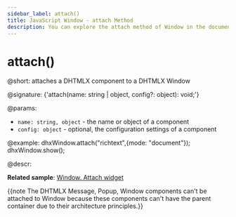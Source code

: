 ```yaml
---
sidebar_label: attach()
title: JavaScript Window - attach Method 
description: You can explore the attach method of Window in the documentation of the DHTMLX JavaScript UI library. Browse developer guides and API reference, try out code examples and live demos, and download a free 30-day evaluation version of DHTMLX Suite.
---
```


# attach()

@short: attaches a DHTMLX component to a DHTMLX Window

@signature: {'attach(name: string | object, config?: object): void;'}

@params:
- `name: string, object` -    the name or object of a component
- `config: object` - optional, the configuration settings of a component

@example:
dhxWindow.attach("richtext",{mode: "document"});
dhxWindow.show();

@descr:

**Related sample**: [Window. Attach widget](https://snippet.dhtmlx.com/t9ncuuou)

{{note The DHTMLX Message, Popup, Window components can't be attached to Window because these components can't have the parent container due to their architecture principles.}}

[comment]: # (@related: window/how_to_start.md window/usage.md#attaching-dhtmlx-components)
